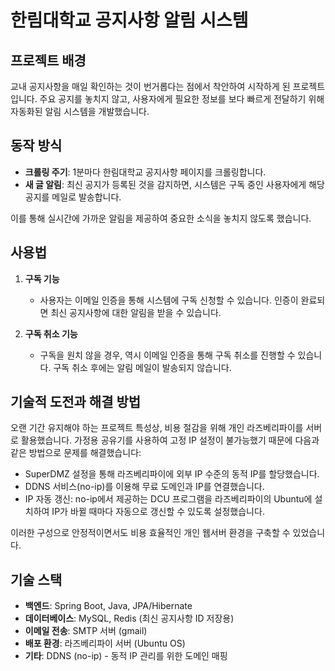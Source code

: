# 한림대학교 공지사항 알림 시스템

## 프로젝트 배경
교내 공지사항을 매일 확인하는 것이 번거롭다는 점에서 착안하여 시작하게 된 프로젝트입니다. 주요 공지를 놓치지 않고, 사용자에게 필요한 정보를 보다 빠르게 전달하기 위해 자동화된 알림 시스템을 개발했습니다.

## 동작 방식
- **크롤링 주기**: 1분마다 한림대학교 공지사항 페이지를 크롤링합니다.
- **새 글 알림**: 최신 공지가 등록된 것을 감지하면, 시스템은 구독 중인 사용자에게 해당 공지를 메일로 발송합니다.
  
이를 통해 실시간에 가까운 알림을 제공하여 중요한 소식을 놓치지 않도록 했습니다.

## 사용법
1. **구독 기능**  
   - 사용자는 이메일 인증을 통해 시스템에 구독 신청할 수 있습니다. 인증이 완료되면 최신 공지사항에 대한 알림을 받을 수 있습니다.

2. **구독 취소 기능**  
   - 구독을 원치 않을 경우, 역시 이메일 인증을 통해 구독 취소를 진행할 수 있습니다. 구독 취소 후에는 알림 메일이 발송되지 않습니다.

## 기술적 도전과 해결 방법
오랜 기간 유지해야 하는 프로젝트 특성상, 비용 절감을 위해 개인 라즈베리파이를 서버로 활용했습니다. 가정용 공유기를 사용하여 고정 IP 설정이 불가능했기 때문에 다음과 같은 방법으로 문제를 해결했습니다:

- SuperDMZ 설정을 통해 라즈베리파이에 외부 IP 수준의 동적 IP를 할당했습니다.
- DDNS 서비스(no-ip)를 이용해 무료 도메인과 IP를 연결했습니다.
- IP 자동 갱신: no-ip에서 제공하는 DCU 프로그램을 라즈베리파이의 Ubuntu에 설치하여 IP가 바뀔 때마다 자동으로 갱신할 수 있도록 설정했습니다.

이러한 구성으로 안정적이면서도 비용 효율적인 개인 웹서버 환경을 구축할 수 있었습니다.

## 기술 스택
- **백엔드**: Spring Boot, Java, JPA/Hibernate
- **데이터베이스**: MySQL, Redis (최신 공지사항 ID 저장용)
- **이메일 전송**: SMTP 서버 (gmail)
- **배포 환경**: 라즈베리파이 서버 (Ubuntu OS)
- **기타**: DDNS (no-ip) - 동적 IP 관리를 위한 도메인 매핑
